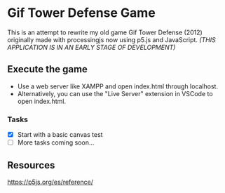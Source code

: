 # Gif Tower Defense Game

This is an attempt to rewrite my old game Gif Tower Defense (2012) originally made with processingjs now using p5.js and JavaScript. *(THIS APPLICATION IS IN AN EARLY STAGE OF DEVELOPMENT)*

## Execute the game

- Use a web server like XAMPP and open index.html through localhost.
- Alternatively, you can use the "Live Server" extension in VSCode to open index.html.

### Tasks

- [x] Start with a basic canvas test
- [ ] More tasks coming soon...

## Resources

<https://p5js.org/es/reference/>
